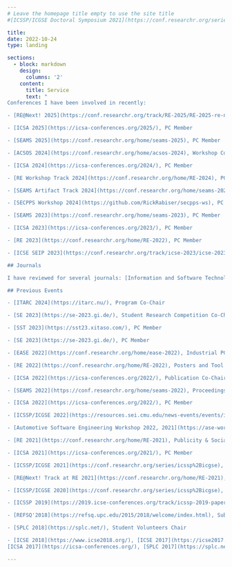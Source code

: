 ```yaml
---
# Leave the homepage title empty to use the site title
#[ICSSP/ICGSE Doctoral Symposium 2021](https://conf.researchr.org/series/icssp%2Bicgse), PC Member

title:
date: 2022-10-24
type: landing

sections:
  - block: markdown
    design:
      columns: '2'
    content:
      title: Service
      text: "
Conferences I have been involved in recently:

- [RE@Next! 2025](https://conf.researchr.org/track/RE-2025/RE-2025-re-next--papers), PC Member

- [ICSA 2025](https://icsa-conferences.org/2025/), PC Member

- [SEAMS 2025](https://conf.researchr.org/home/seams-2025), PC Member

- [ACSOS 2024](https://conf.researchr.org/home/acsos-2024), Workshop Co-Chair

- [ICSA 2024](https://icsa-conferences.org/2024/), PC Member

- [RE Workshop Track 2024](https://conf.researchr.org/home/RE-2024), PC Member

- [SEAMS Artifact Track 2024](https://conf.researchr.org/home/seams-2024), PC Member

- [SECPPS Workshop 2024](https://github.com/RickRabiser/secpps-ws), PC Member

- [SEAMS 2023](https://conf.researchr.org/home/seams-2023), PC Member

- [ICSA 2023](https://icsa-conferences.org/2023/), PC Member

- [RE 2023](https://conf.researchr.org/home/RE-2022), PC Member

- [ICSE SEIP 2023](https://conf.researchr.org/track/icse-2023/icse-2023-SEIP), PC Member

## Journals

I have reviewed for several journals: [Information and Software Technology](https://www.sciencedirect.com/journal/information-and-software-technology), [Communications of the ACM](https://cacm.acm.org/), [Empirical Software Engineering](https://www.springer.com/journal/10664), [Journal of Systems & Software](https://www.journals.elsevier.com/journal-of-systems-and-software), [IEEE Software](https://www.computer.org/csdl/magazine/so), [Journal of Software: Evolution and Process](https://onlinelibrary.wiley.com/journal/20477481), [Requirements Engineering](https://link.springer.com/journal/766), ...

## Previous Events

- [ITARC 2024](https://itarc.nu/), Program Co-Chair

- [SE 2023](https://se-2023.gi.de/), Student Research Competition Co-Chair

- [SST 2023](https://sst23.xitaso.com/), PC Member

- [SE 2023](https://se-2023.gi.de/), PC Member

- [EASE 2022](https://conf.researchr.org/home/ease-2022), Industrial PC Co-Chair

- [RE 2022](https://conf.researchr.org/home/RE-2022), Posters and Tool Demo Co-Chair

- [ICSA 2022](https://icsa-conferences.org/2022/), Publication Co-Chair

- [SEAMS 2022](https://conf.researchr.org/home/seams-2022), Proceedings Chair

- [ICSA 2022](https://icsa-conferences.org/2022/), PC Member

- [ICSSP/ICGSE 2022](https://resources.sei.cmu.edu/news-events/events/icssp/), PC Member

- [Automotive Software Engineering Workshop 2022, 2021](https://ase-workshop.github.io/2022/), PC Member

- [RE 2021](https://conf.researchr.org/home/RE-2021), Publicity & Social Media Chair

- [ICSA 2021](https://icsa-conferences.org/2021/), PC Member

- [ICSSP/ICGSE 2021](https://conf.researchr.org/series/icssp%2Bicgse), PC Member

- [RE@Next! Track at RE 2021](https://conf.researchr.org/home/RE-2021), PC Member

- [ICSSP/ICGSE 2020](https://conf.researchr.org/series/icssp%2Bicgse), PC Member

- [ICSSP 2019](https://2019.icse-conferences.org/track/icssp-2019-papers), PC Member

- [REFSQ'2018](https://refsq.upc.edu/2015/2018/welcome/index.html), Sub-Reviewer

- [SPLC 2018](https://splc.net/), Student Volunteers Chair

- [ICSE 2018](https://www.icse2018.org/), [ICSE 2017](https://icse2017.gatech.edu/),
[ICSA 2017](https://icsa-conferences.org/), [SPLC 2017](https://splc.net/), Student Volunteer"

---
```

